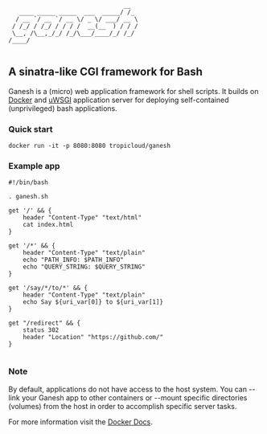 
```
                                __  
   ____ _____ _____  ___  _____/ /_ 
  / __ `/ __ `/ __ \/ _ \/ ___/ __ \
 / /_/ / /_/ / / / /  __(__  ) / / /
 \__, /\__,_/_/ /_/\___/____/_/ /_/ 
/____/                              
                                  
```                                                  

## A sinatra-like CGI framework for Bash

Ganesh is a (micro) web application framework for shell scripts. It builds on [Docker](https://www.docker.com/) and [uWSGI](https://github.com/unbit/uwsgi) application server for deploying self-contained (unprivileged) bash applications. 

### Quick start

```
docker run -it -p 8080:8080 tropicloud/ganesh
```


### Example app

```shell
#!/bin/bash

. ganesh.sh

get '/' && {
    header "Content-Type" "text/html"
	cat index.html
}

get '/*' && {
    header "Content-Type" "text/plain"
	echo "PATH_INFO: $PATH_INFO"
	echo "QUERY_STRING: $QUERY_STRING"
}

get '/say/*/to/*' && {
    header "Content-Type" "text/plain"
	echo Say ${uri_var[0]} to ${uri_var[1]}
}

get "/redirect" && {
 	status 302
    header "Location" "https://github.com/"
}
    
```

### Note

By default, applications do not have access to the host system. You can --link your Ganesh app to other containers or --mount specific directories (volumes) from the host in order to accomplish specific server tasks.

For more information visit the [Docker Docs](https://docs.docker.com/).
